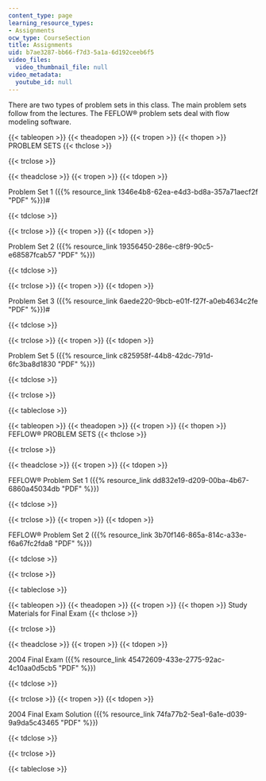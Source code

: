 ```yaml
---
content_type: page
learning_resource_types:
- Assignments
ocw_type: CourseSection
title: Assignments
uid: b7ae3287-bb66-f7d3-5a1a-6d192ceeb6f5
video_files:
  video_thumbnail_file: null
video_metadata:
  youtube_id: null
---
```


There are two types of problem sets in this class. The main problem sets follow from the lectures. The FEFLOW® problem sets deal with flow modeling software.

{{< tableopen >}}
{{< theadopen >}}
{{< tropen >}}
{{< thopen >}}
PROBLEM SETS
{{< thclose >}}

{{< trclose >}}

{{< theadclose >}}
{{< tropen >}}
{{< tdopen >}}


Problem Set 1 ({{% resource_link 1346e4b8-62ea-e4d3-bd8a-357a71aecf2f "PDF" %}})#


{{< tdclose >}}

{{< trclose >}}
{{< tropen >}}
{{< tdopen >}}


Problem Set 2 ({{% resource_link 19356450-286e-c8f9-90c5-e68587fcab57 "PDF" %}})


{{< tdclose >}}

{{< trclose >}}
{{< tropen >}}
{{< tdopen >}}


Problem Set 3 ({{% resource_link 6aede220-9bcb-e01f-f27f-a0eb4634c2fe "PDF" %}})#


{{< tdclose >}}

{{< trclose >}}
{{< tropen >}}
{{< tdopen >}}


Problem Set 5 ({{% resource_link c825958f-44b8-42dc-791d-6fc3ba8d1830 "PDF" %}})


{{< tdclose >}}

{{< trclose >}}

{{< tableclose >}}

{{< tableopen >}}
{{< theadopen >}}
{{< tropen >}}
{{< thopen >}}
FEFLOW® PROBLEM SETS
{{< thclose >}}

{{< trclose >}}

{{< theadclose >}}
{{< tropen >}}
{{< tdopen >}}


FEFLOW® Problem Set 1 ({{% resource_link dd832e19-d209-00ba-4b67-6860a45034db "PDF" %}})


{{< tdclose >}}

{{< trclose >}}
{{< tropen >}}
{{< tdopen >}}


FEFLOW® Problem Set 2 ({{% resource_link 3b70f146-865a-814c-a33e-f6a67fc2fda8 "PDF" %}})


{{< tdclose >}}

{{< trclose >}}

{{< tableclose >}}

{{< tableopen >}}
{{< theadopen >}}
{{< tropen >}}
{{< thopen >}}
Study Materials for Final Exam
{{< thclose >}}

{{< trclose >}}

{{< theadclose >}}
{{< tropen >}}
{{< tdopen >}}


2004 Final Exam ({{% resource_link 45472609-433e-2775-92ac-4c10aa0d5cb5 "PDF" %}})


{{< tdclose >}}

{{< trclose >}}
{{< tropen >}}
{{< tdopen >}}


2004 Final Exam Solution ({{% resource_link 74fa77b2-5ea1-6a1e-d039-9a9da5c43465 "PDF" %}})


{{< tdclose >}}

{{< trclose >}}

{{< tableclose >}}